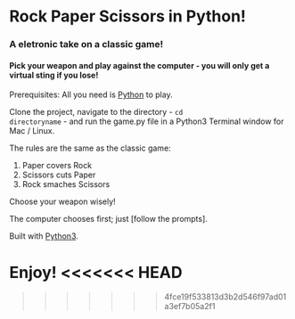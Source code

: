 # Rock Paper Scissors in Python!
### A eletronic take on a classic game!
#### Pick your weapon and play against the computer - you will only get a virtual sting if you lose!

Prerequisites: All you need is [Python](https://www.python.org/download/releases/3.0) to play.

Clone the project, navigate to the directory - <code>cd directoryname</code> - and run the game.py file in a Python3 Terminal window for Mac / Linux.

The rules are the same as the classic game:

1. Paper covers Rock
2. Scissors cuts Paper
3. Rock smaches Scissors

Choose your weapon wisely!

The computer chooses first; just [follow the prompts].

Built with [Python3](https://docs.python.org/3/).

Enjoy!
<<<<<<< HEAD
=======


>>>>>>> 4fce19f533813d3b2d546f97ad01a3ef7b05a2f1
